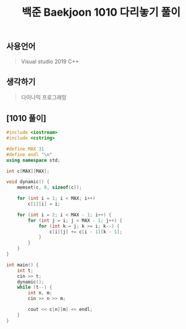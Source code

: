 ﻿---
title: "백준 Baekjoon 1010 다리놓기 풀이"
categories: Algorithm
comments: true
---

## 사용언어
 > Visual studio 2019 C++ 

## 생각하기
  > 다이나믹 프로그래밍

## [1010 풀이]

```c++
#include <iostream>
#include <cstring>

#define MAX 31
#define endl "\n"
using namespace std;

int c[MAX][MAX];

void dynamic() {
	memset(c, 0, sizeof(c));

	for (int i = 1; i < MAX; i++)
		c[1][i] = i;

	for (int i = 2; i < MAX - 1; i++) {
		for (int j = i; j < MAX - 1; j++) {
			for (int k = j; k >= i; k--) {
				c[i][j] += c[i - 1][k - 1]; 
			}
		}
	}
}

int main() {
	int t;
	cin >> t;
	dynamic();
	while (t--) {
		int n, m;
		cin >> n >> m;

		cout << c[n][m] << endl;
	}
}
```